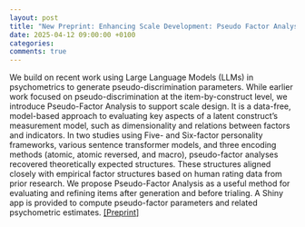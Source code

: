 ```yaml
---
layout: post
title: "New Preprint: Enhancing Scale Development: Pseudo Factor Analysis of Language Embedding Similarity Matrices"
date: 2025-04-12 09:00:00 +0100
categories: 
comments: true
---
```


We build on recent work using Large Language Models (LLMs) in psychometrics to generate pseudo-discrimination parameters. While earlier work focused on pseudo-discrimination at the item-by-construct level, we introduce Pseudo-Factor Analysis to support scale design. It is a data-free, model-based approach to evaluating key aspects of a latent construct’s measurement model, such as dimensionality and relations between factors and indicators. In two studies using Five- and Six-factor personality frameworks, various sentence transformer models, and three encoding methods (atomic, atomic reversed, and macro), pseudo-factor analyses recovered theoretically expected structures. These structures aligned closely with empirical factor structures based on human rating data from prior research. We propose Pseudo-Factor Analysis as a useful method for evaluating and refining items after generation and before trialing. A Shiny app is provided to compute pseudo-factor parameters and related psychometric estimates. [[Preprint]](https://osf.io/preprints/psyarxiv/vf3se_v2)

